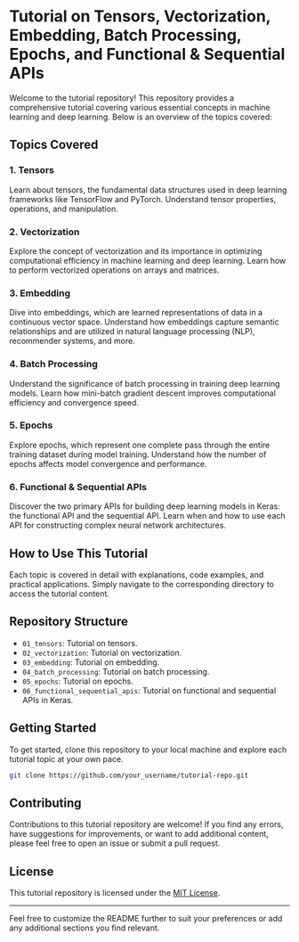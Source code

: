 # Tutorial on Tensors, Vectorization, Embedding, Batch Processing, Epochs, and Functional & Sequential APIs

Welcome to the tutorial repository! This repository provides a comprehensive tutorial covering various essential concepts in machine learning and deep learning. Below is an overview of the topics covered:

## Topics Covered

### 1. Tensors
Learn about tensors, the fundamental data structures used in deep learning frameworks like TensorFlow and PyTorch. Understand tensor properties, operations, and manipulation.

### 2. Vectorization
Explore the concept of vectorization and its importance in optimizing computational efficiency in machine learning and deep learning. Learn how to perform vectorized operations on arrays and matrices.

### 3. Embedding
Dive into embeddings, which are learned representations of data in a continuous vector space. Understand how embeddings capture semantic relationships and are utilized in natural language processing (NLP), recommender systems, and more.

### 4. Batch Processing
Understand the significance of batch processing in training deep learning models. Learn how mini-batch gradient descent improves computational efficiency and convergence speed.

### 5. Epochs
Explore epochs, which represent one complete pass through the entire training dataset during model training. Understand how the number of epochs affects model convergence and performance.

### 6. Functional & Sequential APIs
Discover the two primary APIs for building deep learning models in Keras: the functional API and the sequential API. Learn when and how to use each API for constructing complex neural network architectures.

## How to Use This Tutorial
Each topic is covered in detail with explanations, code examples, and practical applications. Simply navigate to the corresponding directory to access the tutorial content.

## Repository Structure
- `01_tensors`: Tutorial on tensors.
- `02_vectorization`: Tutorial on vectorization.
- `03_embedding`: Tutorial on embedding.
- `04_batch_processing`: Tutorial on batch processing.
- `05_epochs`: Tutorial on epochs.
- `06_functional_sequential_apis`: Tutorial on functional and sequential APIs in Keras.

## Getting Started
To get started, clone this repository to your local machine and explore each tutorial topic at your own pace.

```bash
git clone https://github.com/your_username/tutorial-repo.git
```

## Contributing
Contributions to this tutorial repository are welcome! If you find any errors, have suggestions for improvements, or want to add additional content, please feel free to open an issue or submit a pull request.

## License
This tutorial repository is licensed under the [MIT License](LICENSE).

---

Feel free to customize the README further to suit your preferences or add any additional sections you find relevant.